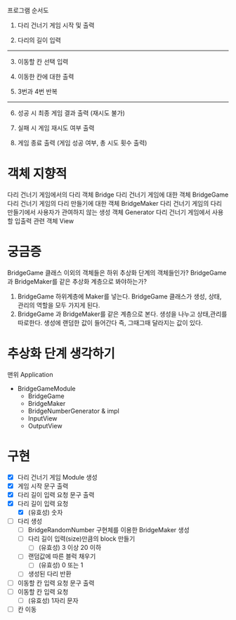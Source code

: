 
프로그램 순서도

1. 다리 건너기 게임 시작 및 출력

2. 다리의 길이 입력
---
3. 이동할 칸 선택 입력

4. 이동한 칸에 대한 출력

5. 3번과 4번 반복
---

6. 성공 시 최종 게임 결과 출력 (재시도 불가)

7. 실패 시 게임 재시도 여부 출력

8. 게임 종료 출력 (게임 성공 여부, 총 시도 횟수 출력)

# 객체 지향적

다리 건너기 게임에서의 다리 객체 Bridge
다리 건너기 게임에 대한 객체 BridgeGame
다리 건너기 게임의 다리 만들기에 대한 객체 BridgeMaker
다리 건너기 게임의 다리 만들기에서 사용자가 관여하지 않는 생성 객체 Generator
다리 건너기 게임에서 사용할 입출력 관련 객체 View

# 궁금증

BridgeGame 클래스 이외의 객체들은 하위 추상화 단계의 객체들인가?
BridgeGame과 BridgeMaker를 같은 추상화 계층으로 봐야하는가?
1. BridgeGame 하위계층에 Maker를 넣는다.
   BridgeGame 클래스가 생성, 상태, 관리의 역할을 모두 가지게 된다.
2. BridgeGame 과 BridgeMaker를 같은 계층으로 본다.
   생성을 나누고 상태,관리를 따로한다.
   생성에 랜덤한 값이 들어간다 즉, 그때그때 달라지는 값이 있다.


# 추상화 단계 생각하기

맨위  Application

- BridgeGameModule
    - BridgeGame
    - BridgeMaker
    - BridgeNumberGenerator & impl
    - InputView
    - OutputView

# 구현
- [x] 다리 건너기 게임 Module 생성
- [x] 게임 시작 문구 출력
- [x] 다리 길이 입력 요청 문구 출력
- [x] 다리 길이 입력 요청
    - [x] (유효성) 숫자
- [ ] 다리 생성
    - [ ] BridgeRandomNumber 구현체를 이용한 BridgeMaker 생성
    - [ ] 다리 길이 입력(size)만큼의 block 만들기
        - [ ] (유효성) 3 이상 20 이하
    - [ ] 랜덤값에 따른 블럭 채우기
        - [ ] (유효성) 0 또는 1
    - [ ] 생성된 다리 반환
- [ ] 이동할 칸 입력 요청 문구 출력
- [ ] 이동할 칸 입력 요청
    - [ ] (유효성) 1자리 문자
- [ ] 칸 이동